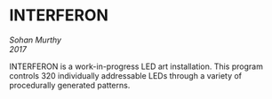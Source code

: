 INTERFERON
==========
*Sohan Murthy*
<br>
*2017*

INTERFERON is a work-in-progress LED art installation.
This program controls 320 individually addressable LEDs
through a variety of procedurally generated patterns.
